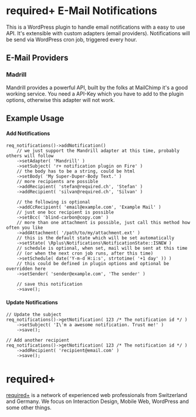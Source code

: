 required+ E-Mail Notifications
==============================
This is a WordPress plugin to handle email notifications with a easy to use API. It's extensible with custom adapters (email providers).
Notifications will be send via WordPress cron job, triggered every hour.

E-Mail Providers
----------------
### Madrill ###
Mandrill provides a powerful API, built by the folks at MailChimp it's a good working service. You need a API-Key which you have to add to the plugin options, otherwise this adapter will not work.

Example Usage
-------------
#### Add Notifications ####
```
req_notifications()->addNotification()
    // we just support the Mandrill adapter at this time, probably others will follow
    ->setAdapter( 'Mandrill' )
    ->setSubject( 'r+ notification plugin on Fire' )
    // the body has to be a string, could be html
    ->setBody( 'My Super-Duper-Body Text.' )
    // more recipients are possible
    ->addRecipient( 'stefan@required.ch', 'Stefan' )
    ->addRecipient( 'silvan@required.ch', 'Silvan' )

    // the following is optional
    ->addCcRecipient( 'email@example.com', 'Example Mail' )
    // just one bcc recipient is possible
    ->setBcc( 'blind-carbon@copy.com' )
    // more than one attachment is possible, just call this method how often you like
    ->addAttachment( '/path/to/my/attachment.ext' )
    // this is the default state which will be set automatically
    ->setState( \Rplus\Notifications\NotificationState::ISNEW )
    // schedule is optional, when set, mail will be sent at this time
    // (or when the next cron job runs, after this time)
    ->setSchedule( date('Y-m-d H:i:s', strtotime( '+1 day' )) )
    // this could be defined in plugin options and optional be overridden here
    ->setSender( 'sender@example.com', 'The sender' )

    // save this notification
    ->save();
```

#### Update Notifications ####
```
// Update the subject
req_notifications()->getNotification( 123 /* The notification id */ )
    ->setSubject( 'I\'m a awesome notification. Trust me!' )
    ->save();
```
```
// Add another recipient
req_notifications()->getNotification( 123 /* The notification id */ )
    ->addRecipient( 'recipient@email.com' )
    ->save();
```

required+
=========
[required+](http://required.ch) is a network of experienced web professionals from Switzerland and Germany. We focus on Interaction Design, Mobile Web, WordPress and some other things.